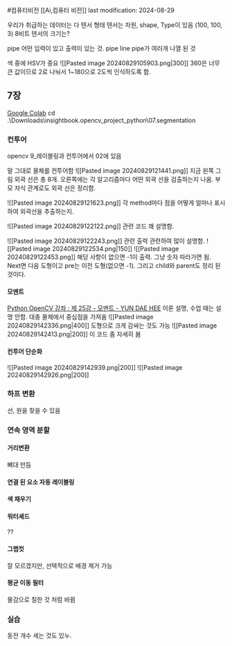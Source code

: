 #컴퓨터비전 
[[Ai,컴퓨터 비전]]
last modification: 2024-08-29

우리가 취급하는 데이터는 다 텐서 형태
텐서는 차원, shape, Type이 있음
(100, 100, 3) 8비트 텐서의 크기는?

pipe
어떤 입력이 있고 출력이 있는 것.
pipe line
pipe가 여러개 나열 된 것

색 중에 HSV가 중요
![[Pasted image 20240829105903.png|300]]
360은 너무 큰 값이므로 2로 나눠서 1~180으로 2도씩 인식하도록 함.

## 7장
[Google Colab](https://colab.research.google.com/drive/1KGWP7MCKDigQVAU_4pGfJrzDT0gt0oTT#scrollTo=rsdljxNUS3XJ)
 cd .\Downloads\insightbook.opencv_project_python\07.segmentation
### 컨투어
opencv 9_레이블링과 컨투어에서 02에 있음

말 그대로 물체를 컨투어함
![[Pasted image 20240829121441.png]]
지금 왼쪽 그림 외곽 선은 총 8개.
오른쪽에는 각 알고리즘마다 어떤 외곽 선을 검출하는지 나옴.
부모 자식 관계로도 외곽 선은 정리함.

![[Pasted image 20240829121623.png]]
각 method마다 점을 어떻게 얼마나 표시하여 외곽선을 추출하는지.

![[Pasted image 20240829122122.png]]
관련 코드 꽤 설명함.

![[Pasted image 20240829122243.png]]
관련 출력 관련하여 많이 설명함.
![[Pasted image 20240829122534.png|150]]
![[Pasted image 20240829122453.png]]
해당 사항이 없으면 -1이 출력. 그냥 숫자 따라가면 됨. Next면 다음 도형이고 pre는 이전 도형(없으면 -1). 그리고 child와 parent도 정리 된 것이다.

#### 모멘트
[Python OpenCV 강좌 : 제 25강 - 모멘트 - YUN DAE HEE](https://076923.github.io/posts/Python-opencv-25/) 이론 설명, 수업 때는 설명 안함.
대충 물체에서 중심점을 가져옴
![[Pasted image 20240829142336.png|400]]
도형으로 크게 감싸는 것도 가능
![[Pasted image 20240829142413.png|200]]
이 코드 좀 자세히 봄

#### 컨투어 단순화
![[Pasted image 20240829142939.png|200]]
![[Pasted image 20240829142926.png|200]]

### 하프 변환
선, 원을 찾을 수 있음

### 연속 영역 분할
#### 거리변환
뼈대 만듬

#### 연결 된 요소 자동 레이블링

#### 색 채우기

#### 워터셰드 
??

#### 그랩컷
잘 모르겠지만, 선택적으로 배경 제거 가능

#### 평균 이동 필터
물감으로 칠한 것 처럼 바뀜

### 실습
동전 개수 세는 것도 있누.
